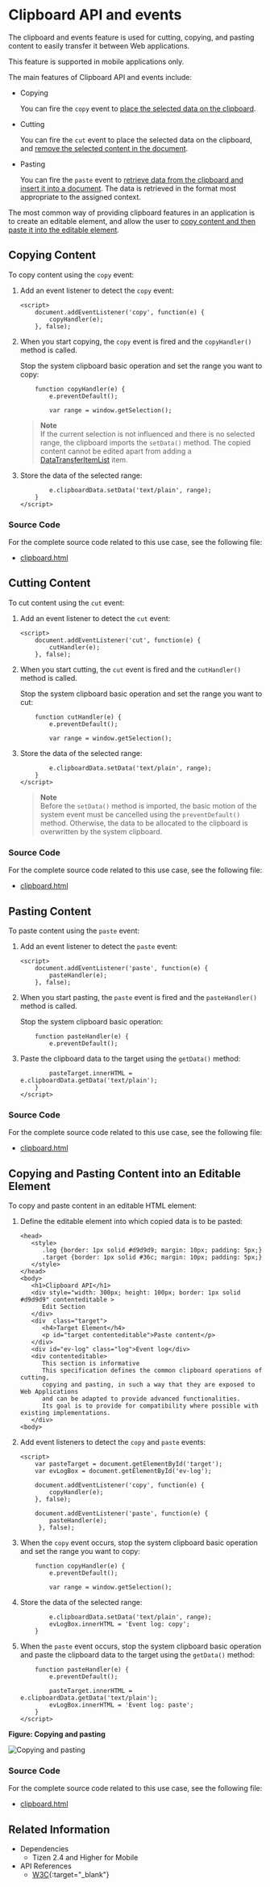 # Clipboard API and events

The clipboard and events feature is used for cutting, copying, and pasting content to easily transfer it between Web applications.

This feature is supported in mobile applications only.

The main features of Clipboard API and events include:

- Copying

  You can fire the `copy` event to [place the selected data on the clipboard](#copying-content).

- Cutting

  You can fire the `cut` event to place the selected data on the clipboard, and [remove the selected content in the document](#cutting-content).

- Pasting

  You can fire the `paste` event to [retrieve data from the clipboard and insert it into a document](#pasting-content). The data is retrieved in the format most appropriate to the assigned context.

The most common way of providing clipboard features in an application is to create an editable element, and allow the user to [copy content and then paste it into the editable element](#copying-and-pasting-content-into-an-editable-element).

## Copying Content

To copy content using the `copy` event:

1. Add an event listener to detect the `copy` event:

   ```
   <script>
       document.addEventListener('copy', function(e) {
           copyHandler(e);
       }, false);
   ```

2. When you start copying, the `copy` event is fired and the `copyHandler()` method is called.

   Stop the system clipboard basic operation and set the range you want to copy:

   ```
       function copyHandler(e) {
           e.preventDefault();

           var range = window.getSelection();
   ```

   > **Note**  
   > If the current selection is not influenced and there is no selected range, the clipboard imports the `setData()` method. The copied content cannot be edited apart from adding a [DataTransferItemList](http://www.w3.org/TR/2014/WD-html51-20140617/editing.html#the-datatransferitemlist-interface) item.

3. Store the data of the selected range:

   ```
           e.clipboardData.setData('text/plain', range);
       }
   </script>
   ```

### Source Code

For the complete source code related to this use case, see the following file:

- [clipboard.html](http://download.tizen.org/misc/examples/w3c_html5/ui/clipboard_api_and_events)

## Cutting Content

To cut content using the `cut` event:

1. Add an event listener to detect the `cut` event:

   ```
   <script>
       document.addEventListener('cut', function(e) {
           cutHandler(e);
       }, false);
   ```

2. When you start cutting, the `cut` event is fired and the `cutHandler()` method is called.

   Stop the system clipboard basic operation and set the range you want to cut:

   ```
       function cutHandler(e) {
           e.preventDefault();

           var range = window.getSelection();
   ```

3. Store the data of the selected range:

   ```
           e.clipboardData.setData('text/plain', range);
       }
   </script>
   ```

   > **Note**  
   > Before the `setData()` method is imported, the basic motion of the system event must be cancelled using the `preventDefault()` method. Otherwise, the data to be allocated to the clipboard is overwritten by the system clipboard.

### Source Code

For the complete source code related to this use case, see the following file:

- [clipboard.html](http://download.tizen.org/misc/examples/w3c_html5/ui/clipboard_api_and_events)

## Pasting Content

To paste content using the `paste` event:

1. Add an event listener to detect the `paste` event:

   ```
   <script>
       document.addEventListener('paste', function(e) {
           pasteHandler(e);
       }, false);
   ```

2. When you start pasting, the `paste` event is fired and the `pasteHandler()` method is called.

   Stop the system clipboard basic operation:

   ```
       function pasteHandler(e) {
           e.preventDefault();
   ```

3. Paste the clipboard data to the target using the `getData()` method:

   ```
           pasteTarget.innerHTML = e.clipboardData.getData('text/plain');
       }
   </script>
   ```

### Source Code

For the complete source code related to this use case, see the following file:

- [clipboard.html](http://download.tizen.org/misc/examples/w3c_html5/ui/clipboard_api_and_events)

## Copying and Pasting Content into an Editable Element

To copy and paste content in an editable HTML element:

1. Define the editable element into which copied data is to be pasted:

   ```
   <head>
      <style>
         .log {border: 1px solid #d9d9d9; margin: 10px; padding: 5px;}
         .target {border: 1px solid #36c; margin: 10px; padding: 5px;}
      </style>
   </head>
   <body>
      <h1>Clipboard API</h1>
      <div style="width: 300px; height: 100px; border: 1px solid #d9d9d9" contenteditable >
         Edit Section
      </div>
      <div  class="target">
         <h4>Target Element</h4>
         <p id="target contenteditable">Paste content</p>
      </div>
      <div id="ev-log" class="log">Event log</div>
      <div contenteditable>
         This section is informative
         This specification defines the common clipboard operations of cutting,
         copying and pasting, in such a way that they are exposed to Web Applications
         and can be adapted to provide advanced functionalities.
         Its goal is to provide for compatibility where possible with existing implementations.
      </div>
   <body>
   ```

2. Add event listeners to detect the `copy` and `paste` events:

   ```
   <script>
       var pasteTarget = document.getElementById('target');
       var evLogBox = document.getElementById('ev-log');

       document.addEventListener('copy', function(e) {
           copyHandler(e);
       }, false);

       document.addEventListener('paste', function(e) {
           pasteHandler(e);
        }, false);
   ```

3. When the `copy` event occurs, stop the system clipboard basic operation and set the range you want to copy:

   ```
       function copyHandler(e) {
           e.preventDefault();

           var range = window.getSelection();
   ```

4. Store the data of the selected range:

   ```
           e.clipboardData.setData('text/plain', range);
           evLogBox.innerHTML = 'Event log: copy';
       }
   ```

5. When the `paste` event occurs, stop the system clipboard basic operation and paste the clipboard data to the target using the `getData()` method:

   ```
       function pasteHandler(e) {
           e.preventDefault();

           pasteTarget.innerHTML = e.clipboardData.getData('text/plain');
           evLogBox.innerHTML = 'Event log: paste';
       }
   </script>
   ```

**Figure: Copying and pasting**

![Copying and pasting](./media/copy_pasting.png)

### Source Code

For the complete source code related to this use case, see the following file:

- [clipboard.html](http://download.tizen.org/misc/examples/w3c_html5/ui/clipboard_api_and_events)

## Related Information
* Dependencies
  - Tizen 2.4 and Higher for Mobile
* API References
  - [W3C](https://www.w3.org/TR/clipboard-apis/){:target="_blank"}

